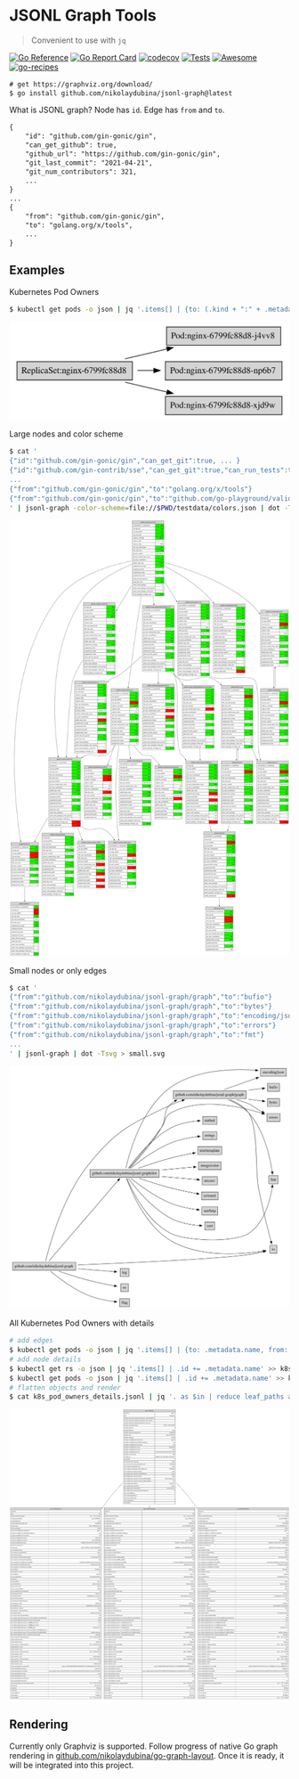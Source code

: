 # JSONL Graph Tools

> Convenient to use with `jq`

[![Go Reference](https://pkg.go.dev/badge/github.com/nikolaydubina/jsonl-graph.svg)](https://pkg.go.dev/github.com/nikolaydubina/jsonl-graph)
[![Go Report Card](https://goreportcard.com/badge/github.com/nikolaydubina/jsonl-graph)](https://goreportcard.com/report/github.com/nikolaydubina/jsonl-graph)
[![codecov](https://codecov.io/gh/nikolaydubina/jsonl-graph/branch/main/graph/badge.svg?token=gU3DUNXgX3)](https://codecov.io/gh/nikolaydubina/jsonl-graph)
[![Tests](https://github.com/nikolaydubina/jsonl-graph/workflows/Tests/badge.svg)](https://github.com/nikolaydubina/jsonl-graph/actions)
[![Awesome](https://cdn.rawgit.com/sindresorhus/awesome/d7305f38d29fed78fa85652e3a63e154dd8e8829/media/badge.svg)](https://github.com/avelino/awesome-go#science-and-data-analysis)
[![go-recipes](https://raw.githubusercontent.com/nikolaydubina/go-recipes/main/badge.svg?raw=true)](https://github.com/nikolaydubina/go-recipes)

```
# get https://graphviz.org/download/ 
$ go install github.com/nikolaydubina/jsonl-graph@latest
```

What is JSONL graph? Node has `id`. Edge has `from` and `to`.
```
{
    "id": "github.com/gin-gonic/gin",
    "can_get_github": true,
    "github_url": "https://github.com/gin-gonic/gin",
    "git_last_commit": "2021-04-21",
    "git_num_contributors": 321,
    ...
}
...
{
    "from": "github.com/gin-gonic/gin",
    "to": "golang.org/x/tools",
    ...
}
```

## Examples

Kubernetes Pod Owners

```bash
$ kubectl get pods -o json | jq '.items[] | {to: (.kind + ":" + .metadata.name), from: (.metadata.ownerReferences[].kind + ":" + .metadata.ownerReferences[].name)}' | jsonl-graph | dot -Tsvg > k8s_pod_owners.svg
```

![k8s_pod_owners](./testdata/k8s_pod_owners.svg)

Large nodes and color scheme
```bash
$ cat '
{"id":"github.com/gin-gonic/gin","can_get_git":true, ... }
{"id":"github.com/gin-contrib/sse","can_get_git":true,"can_run_tests":true ... }
...
{"from":"github.com/gin-gonic/gin","to":"golang.org/x/tools"}
{"from":"github.com/gin-gonic/gin","to":"github.com/go-playground/validator/v10"}
' | jsonl-graph -color-scheme=file://$PWD/testdata/colors.json | dot -Tsvg > colored.svg
```
![gin-color](./testdata/gin_color.svg)

Small nodes or only edges
```bash
$ cat '
{"from":"github.com/nikolaydubina/jsonl-graph/graph","to":"bufio"}
{"from":"github.com/nikolaydubina/jsonl-graph/graph","to":"bytes"}
{"from":"github.com/nikolaydubina/jsonl-graph/graph","to":"encoding/json"}
{"from":"github.com/nikolaydubina/jsonl-graph/graph","to":"errors"}
{"from":"github.com/nikolaydubina/jsonl-graph/graph","to":"fmt"}
...
' | jsonl-graph | dot -Tsvg > small.svg
```

![small](./testdata/small.svg)

All Kubernetes Pod Owners with details

```bash
# add edges
$ kubectl get pods -o json | jq '.items[] | {to: .metadata.name, from: .metadata.ownerReferences[].name}' > k8s_pod_owners_details.jsonl
# add node details
$ kubectl get rs -o json | jq '.items[] | .id += .metadata.name' >> k8s_pod_owners_details.jsonl
$ kubectl get pods -o json | jq '.items[] | .id += .metadata.name' >> k8s_pod_owners_details.jsonl
# flatten objects and render
$ cat k8s_pod_owners_details.jsonl | jq '. as $in | reduce leaf_paths as $path ({}; . + { ($path | map(tostring) | join(".")): $in | getpath($path) })' | jsonl-graph | dot -Tsvg > k8s_pod_owners.svg
```

![k8s_pod_owners_details](./testdata/k8s_pod_owners_details.svg)

## Rendering

Currently only Graphviz is supported.
Follow progress of native Go graph rendering in [github.com/nikolaydubina/go-graph-layout](https://github.com/nikolaydubina/go-graph-layout). Once it is ready, it will be integrated into this project.
